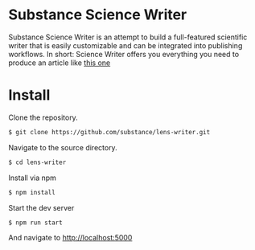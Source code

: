 # Substance Science Writer

Substance Science Writer is an attempt to build a full-featured scientific writer that is easily customizable and can be integrated into publishing workflows. In short: Science Writer offers you everything you need to produce an article like [this one](http://lens.elifesciences.org/05098/#figures)

# Install

Clone the repository.

```bash
$ git clone https://github.com/substance/lens-writer.git
```

Navigate to the source directory.

```bash
$ cd lens-writer
```

Install via npm

```bash
$ npm install
```

Start the dev server

```bash
$ npm run start
```

And navigate to [http://localhost:5000](http://localhost:5000)
